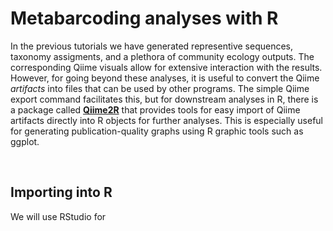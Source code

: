 # Metabarcoding analyses with R

In the previous tutorials we have generated representive sequences, taxonomy assigments, and a plethora of community ecology outputs. The corresponding Qiime visuals allow for extensive interaction with the results. However, for going beyond these analyses, it is useful to convert the Qiime *artifacts* into files that can be used by other programs. The simple Qiime export command facilitates this, but for downstream analyses in R, there is a package called [**Qiime2R**]() that provides tools for easy import of Qiime artifacts directly into R objects for further analyses. This is especially useful for generating publication-quality graphs using R graphic tools such as ggplot. 

<br>

## Importing into R

We will use RStudio for 